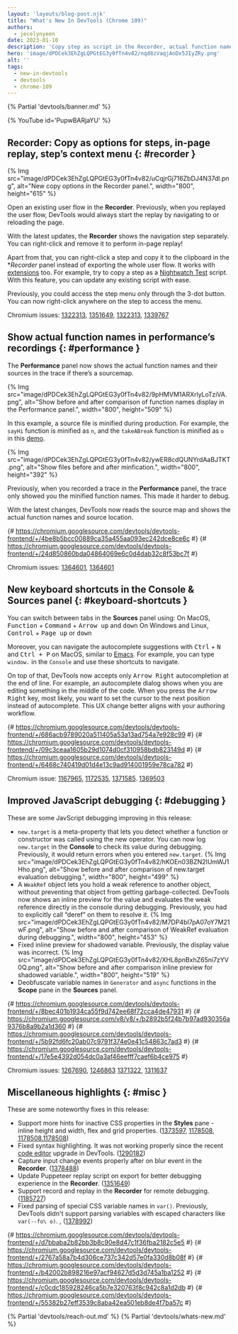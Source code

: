 ```yaml
---
layout: 'layouts/blog-post.njk'
title: "What's New In DevTools (Chrome 109)"
authors:
  - jecelynyeen
date: 2023-01-10
description: 'Copy step as script in the Recorder, actual function names in performance’s recordings, and more.'
hero: 'image/dPDCek3EhZgLQPGtEG3y0fTn4v82/nqd8zVaqjAnDx5JIyZRy.png'
alt: ''
tags:
  - new-in-devtools
  - devtools
  - chrome-109
---
```


{% Partial 'devtools/banner.md' %}

{% YouTube id='PupwBARjaYU' %}

<!-- $contentStart -->

## Recorder: Copy as options for steps, in-page replay, step’s context menu {: #recorder }

{% Img src="image/dPDCek3EhZgLQPGtEG3y0fTn4v82/uCqjrGj716ZbDJ4N37dl.png", alt="New copy options in the Recorder panel.", width="800", height="615" %}

Open an existing user flow in the **Recorder**. Previously, when you replayed the user flow, DevTools would always start the replay by navigating to or reloading the page.

With the latest updates, the **Recorder** shows the navigation step separately. You can right-click and remove it to perform in-page replay! 

Apart from that, you can right-click a step and copy it to the clipboard in the **Recorder* panel instead of exporting the whole user flow. It works with [extensions](https://goo.gle/recorder-extension) too. For example, try to copy a step as a [Nightwatch Test](https://bit.ly/nightwatch-recorder) script. With this feature, you can update any existing script with ease.

Previously, you could access the step menu only through the 3-dot button. You can now right-click anywhere on the step to access the menu.

Chromium issues: [1322313](https://crbug.com/1322313), [1351649](https://crbug.com/1351649), [1322313](https://crbug.com/1322313), [1339767](https://crbug.com/1339767)


## Show actual function names in performance’s recordings {: #performance }

The **Performance** panel now shows the actual function names and their sources in the trace if there’s a sourcemap.

{% Img src="image/dPDCek3EhZgLQPGtEG3y0fTn4v82/9pHMVM1ARXrlyLoTziVA.png", alt="Show before and after comparison of function names display in the Performance panel.", width="800", height="509" %}

In this example, a source file is minified during production. For example, the `sayHi` function is minified as `n`, and the `takeABreak` function is minified as `o` in this [demo](https://clinquant-mousse-2f2396.netlify.app/).

{% Img src="image/dPDCek3EhZgLQPGtEG3y0fTn4v82/ywER8cdQUNYrdAaBJTKT.png", alt="Show files before and after minfication.", width="800", height="392" %}

Previously, when you recorded a trace in the **Performance** panel, the trace only showed you the minified function names. This made it harder to debug. 

With the latest changes, DevTools now reads the source map and shows the actual function names and source location. 

{# https://chromium.googlesource.com/devtools/devtools-frontend/+/4be8b5bcc00889ca35a455aa093ec242dce8ce6c #}
{# https://chromium.googlesource.com/devtools/devtools-frontend/+/24d850860bda04864069e6c0d4dab32c8f53bc7f  #}

Chromium issues: [1364601](https://crbug.com/1364601), [1364601](https://crbug.com/1364601)


## New keyboard shortcuts in the Console & Sources panel {: #keyboard-shortcuts }

You can switch between tabs in the **Sources** panel using:
On MacOS, <kbd>Function</kbd> + <kbd>Command</kbd> + <kbd>Arrow up</kbd> and <kbd>down</kbd>
On Windows and Linux, <kbd>Control</kbd> + <kbd>Page up</kbd> or <kbd>down</kbd>

Moreover, you can navigate the autocomplete suggestions with <kbd>Ctrl</kbd> + <kbd>N</kbd> and <kbd>Ctrl + P</kbd> on MacOS, similar to [Emacs](https://www.gnu.org/software/emacs/). For example, you can type `window.` in the `Console` and use these shortcuts to navigate.

On top of that, DevTools now accepts only <kbd>Arrow Right</kbd> autocompletion at the end of line. For example, an autocomplete dialog shows when you are editing something in the middle of the code. When you press the <kbd>Arrow Right</kbd> key, most likely, you want to set the cursor to the next position instead of autocomplete. This UX change better aligns with your authoring workflow.

{# https://chromium.googlesource.com/devtools/devtools-frontend/+/686acb9789020a511405a53a13ad754a7e928c99 #}
{# https://chromium.googlesource.com/devtools/devtools-frontend/+/09c3ceaa1605b29d1074d0cf310958bdb823149d #}
{# https://chromium.googlesource.com/devtools/devtools-frontend/+/6468c740419d01d4e13c9ad914001959e78ca782 #}

Chromium issue: [1167965](https://crbug.com/1167965), [1172535](https://crbug.com/1172535),  [1371585](https://crbug.com/1371585). [1369503](https://crbug.com/1369503)


## Improved JavaScript debugging {: #debugging }

These are some JavScript debugging improving in this release:

- `new.target` is a meta-property that lets you detect whether a function or constructor was called using the new operator. You can now log `new.target` in the **Console** to check its value during debugging. Previously, it would return errors when you entered `new.target`.
  {% Img src="image/dPDCek3EhZgLQPGtEG3y0fTn4v82/hKOEn03BZN2IUmWJ1Hho.png", alt="Show before and after comparison of new.target evaluation debugging.", width="800", height="499" %}
- A `WeakRef` object lets you hold a weak reference to another object, without preventing that object from getting garbage-collected. DevTools now shows an inline preview for the value and evaluates the weak reference directly in the console during debugging. Previously, you had to explicitly call “deref” on them to resolve it.
  {% Img src="image/dPDCek3EhZgLQPGtEG3y0fTn4v82/M7DP4bI7pA07oY7M21wF.png", alt="Show before and after comparison of WeakRef evaluation during debugging.", width="800", height="453" %}
- Fixed inline preview for shadowed variable. Previously, the display value was incorrect. 
  {% Img src="image/dPDCek3EhZgLQPGtEG3y0fTn4v82/XHL8pnBxhZ65ni7zYV0Q.png", alt="Show before and after comparison inline preview for shadowed variable.", width="800", height="519" %}
- Deobfuscate variable names in `Generator` and `async` functions in the **Scope** pane in the **Sources** panel.


{# https://chromium.googlesource.com/devtools/devtools-frontend/+/8bec401b1934ca55f9d742ee68f72cca4de47931 #}
{# https://chromium.googlesource.com/v8/v8/+/b2892b5f24b7b97ad930356a9376b8a9b2a1d360 #}
{# https://chromium.googlesource.com/devtools/devtools-frontend/+/5b92fd6fc20ab07c9791f374e0e41c54863c7ad3 #}
{# https://chromium.googlesource.com/devtools/devtools-frontend/+/17e5e4392d054dc0a3af46eefff7caef6b4ce975 #}

Chromium issues: [1267690](https://crbug.com/1267690), [1246863](https://crbug.com/1246863) [1371322](https://crbug.com/1371322), [1311637](https://crbug.com/1311637)


## Miscellaneous highlights {: #misc }

These are some noteworthy fixes in this release:

- Support more hints for inactive CSS properties in the **Styles** pane - inline height and width, flex and grid properties. ([1373597](https://crbug.com/1373597), [1178508](https://crbug.com/1178508), [1178508](https://crbug.com/1178508),[1178508](https://crbug.com/1178508))
- Fixed syntax highlighting. It was not working properly since the recent [code editor](https://codemirror.net/) upgrade in DevTools. ([1290182](https://crbug.com//1290182))
- Capture input change events properly after on blur event in the **Recorder**. ([1378488](https://crbug.com/1378488))
- Update Puppeteer replay script on export for better debugging experience in the **Recorder**. ([1351649](https://crbug.com/1351649))
- Support record and replay in the **Recorder** for remote debugging. ([1185727](https://crbug.com/1185727)) 
- Fixed parsing of special CSS variable names in `var()`. Previously, DevTools didn't support parsing variables with escaped characters like `var(--fo\ o)`. , ([1378992](https://crbug.com/1378992))

{# https://chromium.googlesource.com/devtools/devtools-frontend/+/d7bbaba2b82bb3b8c90e8d47c1f36fba2182c5e5 #}
{# https://chromium.googlesource.com/devtools/devtools-frontend/+/2767a58a7b4d306ce737c342d57e0fa330d8b08f  #}
{# https://chromium.googlesource.com/devtools/devtools-frontend/+/b42002b898216e97acf94627d5d3d745a1ba1252 #}
{# https://chromium.googlesource.com/devtools/devtools-frontend/+/c0cdc185928246ca5b7e320763f8c942c8a1d2db  #}
{# https://chromium.googlesource.com/devtools/devtools-frontend/+/55382b27eff3539c8aba42ea501eb8de4f7ba57c #}


<!-- $contentEnd -->

{% Partial 'devtools/reach-out.md' %}
{% Partial 'devtools/whats-new.md' %}
